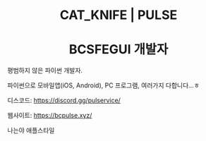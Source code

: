 <h1 align="center">CAT_KNIFE | PULSE</h1>

<h1 align="center">BCSFEGUI 개발자</h1>

평범하지 않은 파이썬 개발자.

파이썬으로 모바일앱(iOS, Android), PC 프로그램, 여러가지 다합니다...ㅎ

디스코드: https://discord.gg/pulservice/

웹사이트: https://bcpulse.xyz/

나는야 애플스타일
